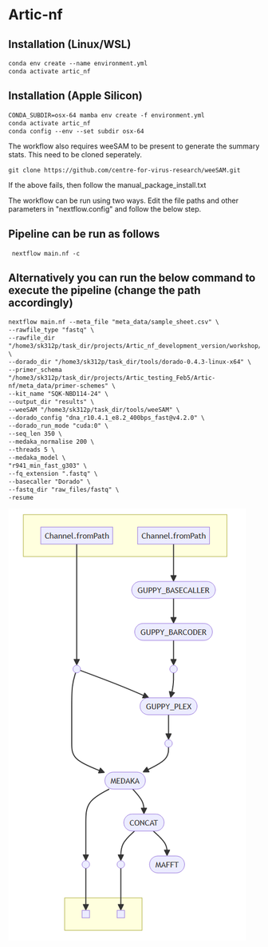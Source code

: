 # Artic-nf
## Installation (Linux/WSL)
```
conda env create --name environment.yml
conda activate artic_nf
```

## Installation (Apple Silicon)
```
CONDA_SUBDIR=osx-64 mamba env create -f environment.yml
conda activate artic_nf
conda config --env --set subdir osx-64
```

The workflow also requires weeSAM to be present to generate the summary stats. This need to be cloned seperately.
```
git clone https://github.com/centre-for-virus-research/weeSAM.git
```
If the above fails, then follow the manual_package_install.txt

The workflow can be run using two ways. Edit the file paths and other parameters in "nextflow.config" and follow the below step. 
## Pipeline can be run as follows
```
 nextflow main.nf -c 
```

## Alternatively you can run the below command to execute the pipeline (change the path accordingly)
```
nextflow main.nf --meta_file "meta_data/sample_sheet.csv" \
--rawfile_type "fastq" \
--rawfile_dir "/home3/sk312p/task_dir/projects/Artic_nf_development_version/workshop/fastq_pass" \
--dorado_dir "/home3/sk312p/task_dir/tools/dorado-0.4.3-linux-x64" \
--primer_schema "/home3/sk312p/task_dir/projects/Artic_testing_Feb5/Artic-nf/meta_data/primer-schemes" \
--kit_name "SQK-NBD114-24" \
--output_dir "results" \
--weeSAM "/home3/sk312p/task_dir/tools/weeSAM" \
--dorado_config "dna_r10.4.1_e8.2_400bps_fast@v4.2.0" \
--dorado_run_mode "cuda:0" \
--seq_len 350 \
--medaka_normalise 200 \
--threads 5 \
--medaka_model \
"r941_min_fast_g303" \
--fq_extension ".fastq" \
--basecaller "Dorado" \
--fastq_dir "raw_files/fastq" \
-resume
```

![Alt text](/img/workflow.png)

